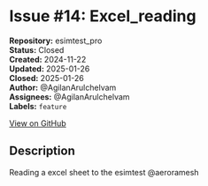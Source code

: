 # Issue #14: Excel_reading

**Repository:** esimtest_pro  
**Status:** Closed  
**Created:** 2024-11-22  
**Updated:** 2025-01-26  
**Closed:** 2025-01-26  
**Author:** @AgilanArulchelvam  
**Assignees:** @AgilanArulchelvam  
**Labels:** `feature`  

[View on GitHub](https://github.com/Simtestlab/esimtest_pro/issues/14)

## Description

Reading a excel sheet to the esimtest @aeroramesh 
